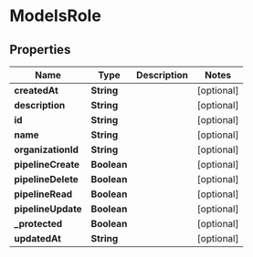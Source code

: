 

# ModelsRole


## Properties

| Name | Type | Description | Notes |
|------------ | ------------- | ------------- | -------------|
|**createdAt** | **String** |  |  [optional] |
|**description** | **String** |  |  [optional] |
|**id** | **String** |  |  [optional] |
|**name** | **String** |  |  [optional] |
|**organizationId** | **String** |  |  [optional] |
|**pipelineCreate** | **Boolean** |  |  [optional] |
|**pipelineDelete** | **Boolean** |  |  [optional] |
|**pipelineRead** | **Boolean** |  |  [optional] |
|**pipelineUpdate** | **Boolean** |  |  [optional] |
|**_protected** | **Boolean** |  |  [optional] |
|**updatedAt** | **String** |  |  [optional] |



